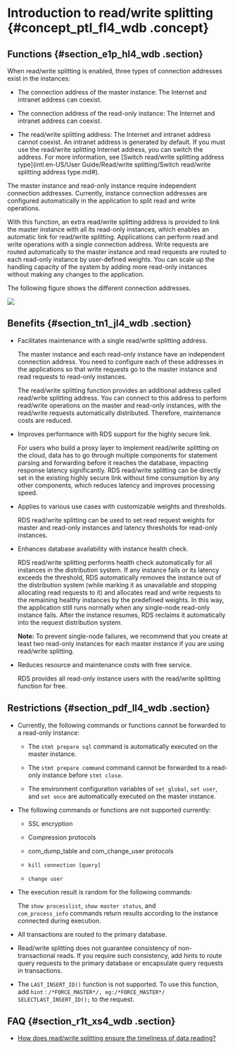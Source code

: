 # Introduction to read/write splitting {#concept_ptl_fl4_wdb .concept}

## Functions {#section_e1p_hl4_wdb .section}

When read/write splitting is enabled, three types of connection addresses exist in the instances:

-   The connection address of the master instance: The Internet and intranet address can coexist.

-   The connection address of the read-only instance: The Internet and intranet address can coexist.

-   The read/write splitting address: The Internet and intranet address cannot coexist. An intranet address is generated by default. If you must use the read/write splitting Internet address, you can switch the address. For more information, see [Switch read/write splitting address type](intl.en-US/User Guide/Read/write splitting/Switch read/write splitting address type.md#).


The master instance and read-only instance require independent connection addresses. Currently, instance connection addresses are configured automatically in the application to split read and write operations.

With this function, an extra read/write splitting address is provided to link the master instance with all its read-only instances, which enables an automatic link for read/write splitting. Applications can perform read and write operations with a single connection address. Write requests are routed automatically to the master instance and read requests are routed to each read-only instance by user-defined weights. You can scale up the handling capacity of the system by adding more read-only instances without making any changes to the application.

The following figure shows the different connection addresses.

![](http://static-aliyun-doc.oss-cn-hangzhou.aliyuncs.com/assets/img/7914/3095_en-US.png)

## Benefits {#section_tn1_jl4_wdb .section}

-   Facilitates maintenance with a single read/write splitting address.

    The master instance and each read-only instance have an independent connection address. You need to configure each of these addresses in the applications so that write requests go to the master instance and read requests to read-only instances.

    The read/write splitting function provides an additional address called read/write splitting address. You can connect to this address to perform read/write operations on the master and read-only instances, with the read/write requests automatically distributed. Therefore, maintenance costs are reduced.

-   Improves performance with RDS support for the highly secure link.

    For users who build a proxy layer to implement read/write splitting on the cloud, data has to go through multiple components for statement parsing and forwarding before it reaches the database, impacting response latency significantly. RDS read/write splitting can be directly set in the existing highly secure link without time consumption by any other components, which reduces latency and improves processing speed.

-   Applies to various use cases with customizable weights and thresholds.

    RDS read/write splitting can be used to set read request weights for master and read-only instances and latency thresholds for read-only instances.

-   Enhances database availability with instance health check.

    RDS read/write splitting performs health check automatically for all instances in the distribution system. If any instance fails or its latency exceeds the threshold, RDS automatically removes the instance out of the distribution system \(while marking it as unavailable and stopping allocating read requests to it\) and allocates read and write requests to the remaining healthy instances by the predefined weights. In this way, the application still runs normally when any single-node read-only instance fails. After the instance resumes, RDS reclaims it automatically into the request distribution system.

    **Note:** To prevent single-node failures, we recommend that you create at least two read-only instances for each master instance if you are using read/write splitting.

-   Reduces resource and maintenance costs with free service.

    RDS provides all read-only instance users with the read/write splitting function for free.


## Restrictions {#section_pdf_ll4_wdb .section}

-   Currently, the following commands or functions cannot be forwarded to a read-only instance:

    -   The `stmt prepare sql` command is automatically executed on the master instance.

    -   The `stmt prepare command` command cannot be forwarded to a read-only instance before `stmt close`.

    -   The environment configuration variables of `set global`, `set user`, and `set once` are automatically executed on the master instance.

-   The following commands or functions are not supported currently:

    -   SSL encryption

    -   Compression protocols

    -   com\_dump\_table and com\_change\_user protocols

    -   `kill connection [query]`

    -   `change user`

-   The execution result is random for the following commands:

    The `show processlist`, `show master status`, and `com_process_info` commands return results according to the instance connected during execution.

-   All transactions are routed to the primary database.

-   Read/write splitting does not guarantee consistency of non-transactional reads. If you require such consistency, add hints to route query requests to the primary database or encapsulate query requests in transactions.

-   The `LAST_INSERT_ID()` function is not supported. To use this function, add `hint：/*FORCE_MASTER*/, eg:/*FORCE_MASTER*/ SELECTLAST_INSERT_ID();` to the request.

## FAQ {#section_r1t_xs4_wdb .section}

-   [How does read/write splitting ensure the timeliness of data reading?](https://www.alibabacloud.com/help/faq-detail/52221.htm)


